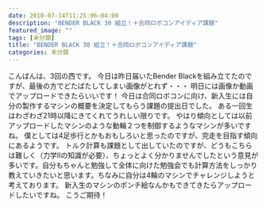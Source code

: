 ```yaml
---
date: 2010-07-14T11:25:06-04:00
description: "BENDER BLACK 30 組立！＋合同ロボコンアイディア課題"
featured_image: ""
tags: [未分類]
title: "BENDER BLACK 30 組立！＋合同ロボコンアイディア課題"
categories: 未分類
---
```


こんばんは、3回の西です。
今日は昨日届いたBender Blackを組み立てたのですが、最後の方でどたばたしてしまい画像がとれず・・・
明日には画像か動画でアップロードできたらいいです！
今日は合同ロボコンに向け、新入生には自分の製作するマシンの概要を決定してもらう課題の提出日でした。
ある一回生はわざわざ21時以降にきてくれてうれしい限りです。
やはり傾向としては以前アップロードしたマシンのような動輪２つを制御するようなマシンが多いですね。
僕としては4足歩行とかもおもしろいと思ったのですが、完走を目指す傾向にあるようです。
トルク計算も課題として出していたのですが、どうもこちらは難しく（力学Ⅱの知識が必要）、ちょっとよく分かりませんでしたという意見が多いです。自分もちゃんと勉強して全体に向けた勉強会でも計算方法をしっかり教えていきたいと思います。ちなみに自分は4輪のマシンでチャレンジしようと考えております。
新入生のマシンのポンチ絵なんかもできてきたらアップロードしたいですね。
こうご期待！
